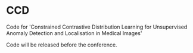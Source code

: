 # CCD
Code for 'Constrained Contrastive Distribution Learning for Unsupervised Anomaly Detection and Localisation in Medical Images'


Code will be released before the conference. 
